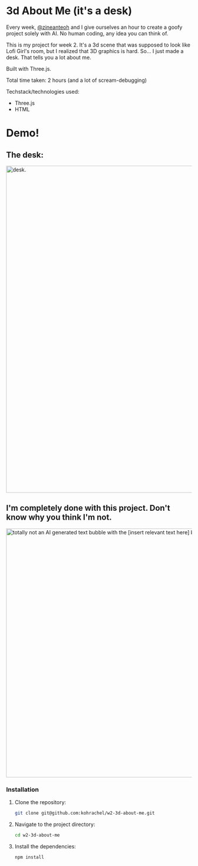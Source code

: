 # 3d About Me (it's a desk)

Every week, [@zineanteoh](https://github.com/zineanteoh) and I give ourselves an hour to create a goofy project solely with AI. No human coding, any idea you can think of.

This is my project for week 2. It's a 3d scene that was supposed to look like Lofi Girl's room, but I realized that 3D graphics is hard. So... I just made a desk. That tells you a lot about me.

Built with Three.js.

Total time taken: 2 hours (and a lot of scream-debugging)

Techstack/technologies used:

- Three.js
- HTML

# Demo!

## The desk: 

<img width="888" alt="desk." src="https://github.com/user-attachments/assets/cc53bd3a-53eb-4732-9781-8e11d4fd5242" />

## I'm completely done with this project. Don't know why you think I'm not. 

<img width="676" alt="totally not an AI generated text bubble with the [insert relevant text here] bits left in" src="https://github.com/user-attachments/assets/52bd2861-7994-48a0-b087-7c96999cf3e8" />

### Installation

1.  Clone the repository:
    ```bash
    git clone git@github.com:kohrachel/w2-3d-about-me.git
    ```
2.  Navigate to the project directory:
    ```bash
    cd w2-3d-about-me
    ```
3.  Install the dependencies:
    ```bash
    npm install
    ```
